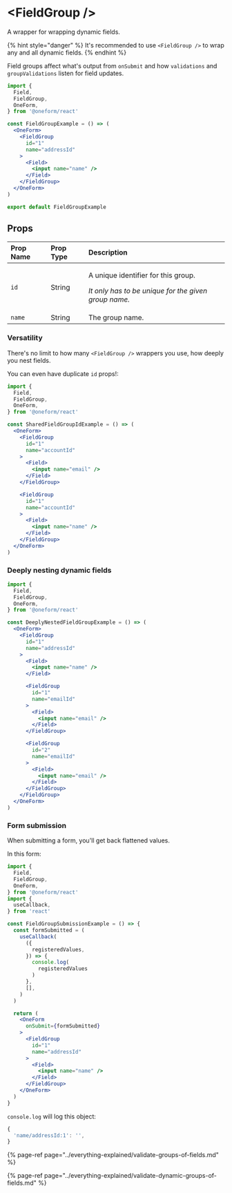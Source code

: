 # &lt;FieldGroup /&gt;

A wrapper for wrapping dynamic fields.

{% hint style="danger" %}
It's recommended to use `<FieldGroup />` to wrap any and all dynamic fields.
{% endhint %}

Field groups affect what's output from `onSubmit` and how `validations` and `groupValidations` listen for field updates.

```jsx
import {
  Field,
  FieldGroup,
  OneForm,
} from '@oneform/react'

const FieldGroupExample = () => (
  <OneForm>
    <FieldGroup
      id="1"
      name="addressId"
    >
      <Field>
        <input name="name" />
      </Field>
    </FieldGroup>
  </OneForm>
)

export default FieldGroupExample
```

## Props

<table>
  <thead>
    <tr>
      <th style="text-align:left">Prop Name</th>
      <th style="text-align:left">Prop Type</th>
      <th style="text-align:left">Description</th>
    </tr>
  </thead>
  <tbody>
    <tr>
      <td style="text-align:left"> <code>id</code>
      </td>
      <td style="text-align:left">String</td>
      <td style="text-align:left">
        <p>A unique identifier for this group.</p>
        <p><em>It only has to be unique for the given group name.</em>
        </p>
      </td>
    </tr>
    <tr>
      <td style="text-align:left"> <code>name</code>
      </td>
      <td style="text-align:left">String</td>
      <td style="text-align:left">The group name.</td>
    </tr>
  </tbody>
</table>

### Versatility

There's no limit to how many `<FieldGroup />` wrappers you use, how deeply you nest fields.

You can even have duplicate `id` props!:

```jsx
import {
  Field,
  FieldGroup,
  OneForm,
} from '@oneform/react'

const SharedFieldGroupIdExample = () => (
  <OneForm>
    <FieldGroup
      id="1"
      name="accountId"
    >
      <Field>
        <input name="email" />
      </Field>
    </FieldGroup>

    <FieldGroup
      id="1"
      name="accountId"
    >
      <Field>
        <input name="name" />
      </Field>
    </FieldGroup>
  </OneForm>
)
```

### Deeply nesting dynamic fields

```jsx
import {
  Field,
  FieldGroup,
  OneForm,
} from '@oneform/react'

const DeeplyNestedFieldGroupExample = () => (
  <OneForm>
    <FieldGroup
      id="1"
      name="addressId"
    >
      <Field>
        <input name="name" />
      </Field>

      <FieldGroup
        id="1"
        name="emailId"
      >
        <Field>
          <input name="email" />
        </Field>
      </FieldGroup>

      <FieldGroup
        id="2"
        name="emailId"
      >
        <Field>
          <input name="email" />
        </Field>
      </FieldGroup>
    </FieldGroup>
  </OneForm>
)
```

### Form submission

When submitting a form, you'll get back flattened values.

In this form:

```jsx
import {
  Field,
  FieldGroup,
  OneForm,
} from '@oneform/react'
import {
  useCallback,
} from 'react'

const FieldGroupSubmissionExample = () => {
  const formSubmitted = (
    useCallback(
      ({
        registeredValues,
      }) => {
        console.log(
          registeredValues
        )
      },
      [], 
    )
  )

  return (
    <OneForm
      onSubmit={formSubmitted}
    >
      <FieldGroup
        id="1"
        name="addressId"
      >
        <Field>
          <input name="name" />
        </Field>
      </FieldGroup>
    </OneForm>
  )
}
```

`console.log` will log this object:

```jsx
{
  'name/addressId:1': '',
}
```

{% page-ref page="../everything-explained/validate-groups-of-fields.md" %}

{% page-ref page="../everything-explained/validate-dynamic-groups-of-fields.md" %}

